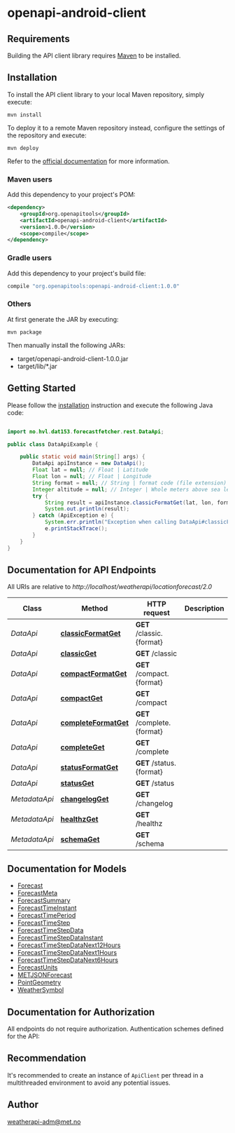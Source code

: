 # openapi-android-client

## Requirements

Building the API client library requires [Maven](https://maven.apache.org/) to be installed.

## Installation

To install the API client library to your local Maven repository, simply execute:

```shell
mvn install
```

To deploy it to a remote Maven repository instead, configure the settings of the repository and execute:

```shell
mvn deploy
```

Refer to the [official documentation](https://maven.apache.org/plugins/maven-deploy-plugin/usage.html) for more information.

### Maven users

Add this dependency to your project's POM:

```xml
<dependency>
    <groupId>org.openapitools</groupId>
    <artifactId>openapi-android-client</artifactId>
    <version>1.0.0</version>
    <scope>compile</scope>
</dependency>
```

### Gradle users

Add this dependency to your project's build file:

```groovy
compile "org.openapitools:openapi-android-client:1.0.0"
```

### Others

At first generate the JAR by executing:

    mvn package

Then manually install the following JARs:

- target/openapi-android-client-1.0.0.jar
- target/lib/*.jar

## Getting Started

Please follow the [installation](#installation) instruction and execute the following Java code:

```java

import no.hvl.dat153.forecastfetcher.rest.DataApi;

public class DataApiExample {

    public static void main(String[] args) {
        DataApi apiInstance = new DataApi();
        Float lat = null; // Float | Latitude
        Float lon = null; // Float | Longitude
        String format = null; // String | format code (file extension)
        Integer altitude = null; // Integer | Whole meters above sea level
        try {
            String result = apiInstance.classicFormatGet(lat, lon, format, altitude);
            System.out.println(result);
        } catch (ApiException e) {
            System.err.println("Exception when calling DataApi#classicFormatGet");
            e.printStackTrace();
        }
    }
}

```

## Documentation for API Endpoints

All URIs are relative to *http://localhost/weatherapi/locationforecast/2.0*

Class | Method | HTTP request | Description
------------ | ------------- | ------------- | -------------
*DataApi* | [**classicFormatGet**](docs/DataApi.md#classicFormatGet) | **GET** /classic.{format} | 
*DataApi* | [**classicGet**](docs/DataApi.md#classicGet) | **GET** /classic | 
*DataApi* | [**compactFormatGet**](docs/DataApi.md#compactFormatGet) | **GET** /compact.{format} | 
*DataApi* | [**compactGet**](docs/DataApi.md#compactGet) | **GET** /compact | 
*DataApi* | [**completeFormatGet**](docs/DataApi.md#completeFormatGet) | **GET** /complete.{format} | 
*DataApi* | [**completeGet**](docs/DataApi.md#completeGet) | **GET** /complete | 
*DataApi* | [**statusFormatGet**](docs/DataApi.md#statusFormatGet) | **GET** /status.{format} | 
*DataApi* | [**statusGet**](docs/DataApi.md#statusGet) | **GET** /status | 
*MetadataApi* | [**changelogGet**](docs/MetadataApi.md#changelogGet) | **GET** /changelog | 
*MetadataApi* | [**healthzGet**](docs/MetadataApi.md#healthzGet) | **GET** /healthz | 
*MetadataApi* | [**schemaGet**](docs/MetadataApi.md#schemaGet) | **GET** /schema | 


## Documentation for Models

 - [Forecast](docs/Forecast.md)
 - [ForecastMeta](docs/ForecastMeta.md)
 - [ForecastSummary](docs/ForecastSummary.md)
 - [ForecastTimeInstant](docs/ForecastTimeInstant.md)
 - [ForecastTimePeriod](docs/ForecastTimePeriod.md)
 - [ForecastTimeStep](docs/ForecastTimeStep.md)
 - [ForecastTimeStepData](docs/ForecastTimeStepData.md)
 - [ForecastTimeStepDataInstant](docs/ForecastTimeStepDataInstant.md)
 - [ForecastTimeStepDataNext12Hours](docs/ForecastTimeStepDataNext12Hours.md)
 - [ForecastTimeStepDataNext1Hours](docs/ForecastTimeStepDataNext1Hours.md)
 - [ForecastTimeStepDataNext6Hours](docs/ForecastTimeStepDataNext6Hours.md)
 - [ForecastUnits](docs/ForecastUnits.md)
 - [METJSONForecast](docs/METJSONForecast.md)
 - [PointGeometry](docs/PointGeometry.md)
 - [WeatherSymbol](docs/WeatherSymbol.md)


## Documentation for Authorization

All endpoints do not require authorization.
Authentication schemes defined for the API:

## Recommendation

It's recommended to create an instance of `ApiClient` per thread in a multithreaded environment to avoid any potential issues.

## Author

weatherapi-adm@met.no

